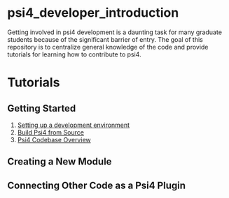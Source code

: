# psi4_developer_introduction
Getting involved in psi4 development is a daunting task for many graduate
students because of the significant barrier of entry. The goal of this
repository is to centralize general knowledge of the code and provide tutorials
for learning how to contribute to psi4.

# Tutorials
## Getting Started
1. [Setting up a development environment](./tutorials/development_env/setting_up_development_environment.md)
2. [Build Psi4 from Source](./tutorials/building_psi4_from_source/building_psi4_from_source.md)
3. [Psi4 Codebase Overview](./tutorials/psi4_codebase_overview/psi4_codebase_overview.md)
## Creating a New Module

## Connecting Other Code as a Psi4 Plugin

